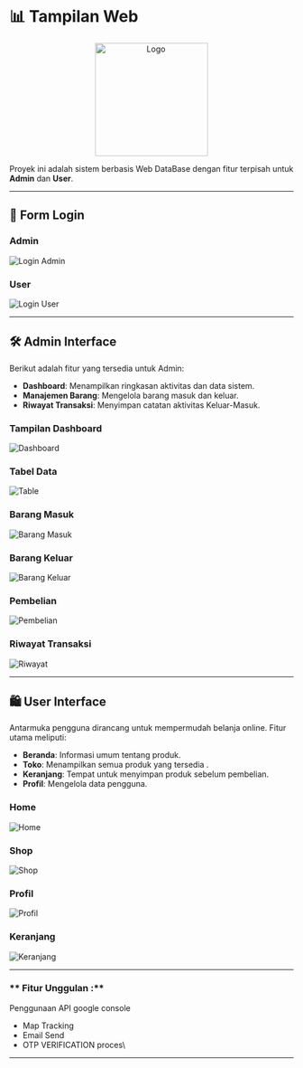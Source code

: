 # 📊 **Tampilan Web**


<div align="center">
  <img src="Assets/logo/produk.png" alt="Logo" width="200">
</div>
    


Proyek ini adalah sistem berbasis Web DataBase dengan fitur terpisah untuk **Admin** dan **User**.

---

## 🔐 **Form Login**

### Admin
![Login Admin](Assets/Perkembangan/Login-admin.png)

### User
![Login User](Assets/Perkembangan/Login-user.png)

---

## 🛠️ **Admin Interface**

Berikut adalah fitur yang tersedia untuk Admin:

- **Dashboard**: Menampilkan ringkasan aktivitas dan data sistem.
- **Manajemen Barang**: Mengelola barang masuk dan keluar.
- **Riwayat Transaksi**: Menyimpan catatan aktivitas Keluar-Masuk.

### **Tampilan Dashboard**
![Dashboard](Assets/Perkembangan/Admin.png)

### **Tabel Data**
![Table](Assets/Perkembangan/Table.png)

### **Barang Masuk**
![Barang Masuk](Assets/Perkembangan/Barang-masuk.png)

### **Barang Keluar**
![Barang Keluar](Assets/Perkembangan/barang-keluar.png)

### **Pembelian**
![Pembelian](Assets/Perkembangan/Pembelian.png)

### **Riwayat Transaksi**
![Riwayat](Assets/Perkembangan/Riwayat.png)

---

## 🛍️ **User Interface**

Antarmuka pengguna dirancang untuk mempermudah belanja online. Fitur utama meliputi:

- **Beranda**: Informasi umum tentang produk.
- **Toko**: Menampilkan semua produk yang tersedia .
- **Keranjang**: Tempat untuk menyimpan produk sebelum pembelian.
- **Profil**: Mengelola data pengguna.

### **Home**
![Home](Assets/Perkembangan/User.png)

### **Shop**
![Shop](Assets/Perkembangan/Shop.png)

### **Profil**
![Profil](Assets/Perkembangan/Profil.png)

### **Keranjang**
![Keranjang](Assets/Perkembangan/Keranjang.png)

---


### ** Fitur Unggulan :**

 Penggunaan API google console

- Map Tracking
- Email Send
- OTP VERIFICATION proces\

---